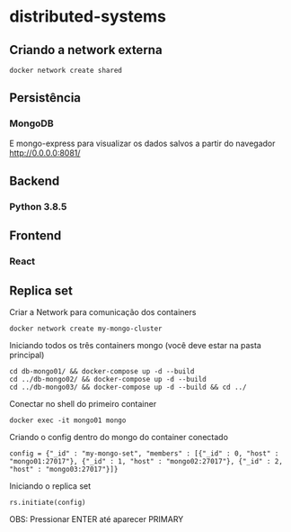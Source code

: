 # distributed-systems

## Criando a network externa

`docker network create shared`

## Persistência

### MongoDB

E mongo-express para visualizar os dados salvos a partir do navegador http://0.0.0.0:8081/

## Backend

### Python 3.8.5

## Frontend

### React

## Replica set

Criar a Network para comunicação dos containers

`docker network create my-mongo-cluster`

Iniciando todos os três containers mongo (você deve estar na pasta principal)

```
cd db-mongo01/ && docker-compose up -d --build
cd ../db-mongo02/ && docker-compose up -d --build
cd ../db-mongo03/ && docker-compose up -d --build && cd ../
```

Conectar no shell do primeiro container

`docker exec -it mongo01 mongo`

Criando o config dentro do mongo do container conectado

`config = {"_id" : "my-mongo-set", "members" : [{"_id" : 0, "host" : "mongo01:27017"}, {"_id" : 1, "host" : "mongo02:27017"}, {"_id" : 2, "host" : "mongo03:27017"}]}`

Iniciando o replica set

`rs.initiate(config)`

OBS: Pressionar ENTER até aparecer PRIMARY
